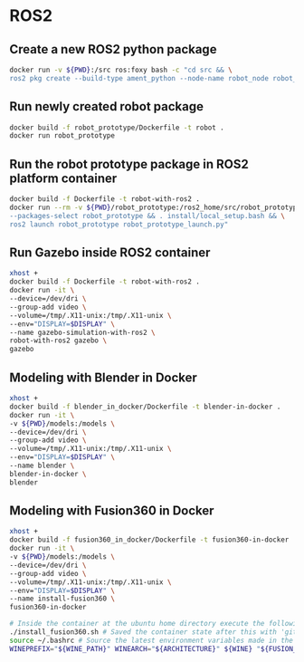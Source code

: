 # ROS2

## Create a new ROS2 python package
```bash
docker run -v ${PWD}:/src ros:foxy bash -c "cd src && \
ros2 pkg create --build-type ament_python --node-name robot_node robot_prototype"
```

## Run newly created robot package
```bash
docker build -f robot_prototype/Dockerfile -t robot .
docker run robot_prototype
```

## Run the robot prototype package in ROS2 platform container
```bash
docker build -f Dockerfile -t robot-with-ros2 .
docker run --rm -v ${PWD}/robot_prototype:/ros2_home/src/robot_prototype robot-with-ros2 bash -c "colcon build \
--packages-select robot_prototype && . install/local_setup.bash && \
ros2 launch robot_prototype robot_prototype_launch.py"
```

## Run Gazebo inside ROS2 container

```bash
xhost +
docker build -f Dockerfile -t robot-with-ros2 .
docker run -it \
--device=/dev/dri \
--group-add video \
--volume=/tmp/.X11-unix:/tmp/.X11-unix \
--env="DISPLAY=$DISPLAY" \
--name gazebo-simulation-with-ros2 \
robot-with-ros2 gazebo \
gazebo
```

## Modeling with Blender in Docker
```bash
xhost +
docker build -f blender_in_docker/Dockerfile -t blender-in-docker .
docker run -it \
-v ${PWD}/models:/models \
--device=/dev/dri \
--group-add video \
--volume=/tmp/.X11-unix:/tmp/.X11-unix \
--env="DISPLAY=$DISPLAY" \
--name blender \
blender-in-docker \
blender
```

## Modeling with Fusion360 in Docker
```bash
xhost +
docker build -f fusion360_in_docker/Dockerfile -t fusion360-in-docker .
docker run -it \
-v ${PWD}/models:/models \
--device=/dev/dri \
--group-add video \
--volume=/tmp/.X11-unix:/tmp/.X11-unix \
--env="DISPLAY=$DISPLAY" \
--name install-fusion360 \
fusion360-in-docker

# Inside the container at the ubuntu home directory execute the following commands
./install_fusion360.sh # Saved the container state after this with 'git commit container-hash name-of-image' to work with 3d models
source ~/.bashrc # Source the latest environment variables made in the watch_fusion360_install_proccess.sh script
WINEPREFIX="${WINE_PATH}" WINEARCH="${ARCHITECTURE}" ${WINE} "${FUSION_360_EXE}" #  Be sure to change graphic rendering driver from auto to 'DirectX 9'/OpenGL to get the rendering working
```